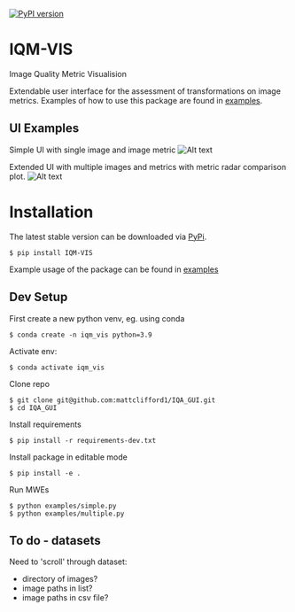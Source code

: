 [![PyPI version](https://badge.fury.io/py/IQM-VIS.svg)](https://badge.fury.io/py/IQM-VIS)

# IQM-VIS
Image Quality Metric Visualision

Extendable user interface for the assessment of transformations on image metrics. Examples of how to use this package are found in [examples](examples).

## UI Examples
Simple UI with single image and image metric
![Alt text](examples/images/ui-simple.png?raw=true "Simple UI")

Extended UI with multiple images and metrics with metric radar comparison plot.
![Alt text](examples/images/ui-multi.png?raw=true "Multi UI")


# Installation
The latest stable version can be downloaded via [PyPi](https://pypi.org/project/IQM-VIS/0.1/).
```
$ pip install IQM-VIS
```
Example usage of the package can be found in [examples](examples)
## Dev Setup
First create a new python venv, eg. using conda
```
$ conda create -n iqm_vis python=3.9
```
Activate env:
```
$ conda activate iqm_vis
```
Clone repo
```
$ git clone git@github.com:mattclifford1/IQA_GUI.git
$ cd IQA_GUI
```
Install requirements
```
$ pip install -r requirements-dev.txt
```
Install package in editable mode
```
$ pip install -e .
```
Run MWEs
```
$ python examples/simple.py
$ python examples/multiple.py
```

## To do - datasets
Need to 'scroll' through dataset:
  - directory of images?
  - image paths in list?
  - image paths in csv file?
